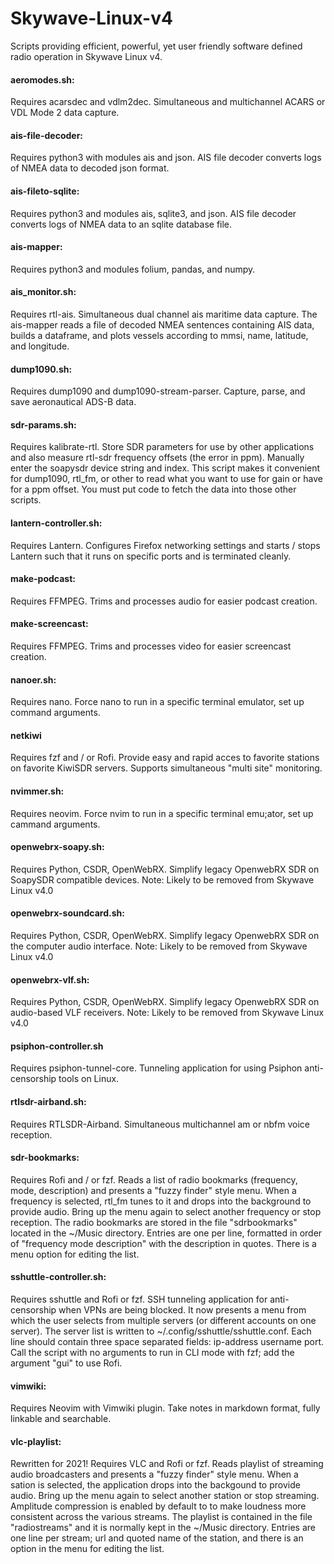 # Skywave-Linux-v4
Scripts providing efficient, powerful, yet user friendly software defined radio operation in Skywave Linux v4.

#### aeromodes.sh:
Requires acarsdec and vdlm2dec.  Simultaneous and multichannel ACARS or VDL Mode 2 data capture.

#### ais-file-decoder:
Requires python3 with modules ais and json.  AIS file decoder converts logs of NMEA data to decoded json format.

#### ais-fileto-sqlite:
Requires python3 and modules ais, sqlite3, and json. AIS file decoder converts logs of NMEA data to an sqlite database file.

#### ais-mapper:
Requires python3 and modules folium, pandas, and numpy. 

#### ais_monitor.sh:
Requires rtl-ais.  Simultaneous dual channel ais maritime data capture.  The ais-mapper reads a file of decoded NMEA sentences containing AIS data, builds a dataframe, and plots vessels according to mmsi, name, latitude, and longitude.

#### dump1090.sh:
Requires dump1090 and dump1090-stream-parser.  Capture, parse, and save aeronautical ADS-B data.

#### sdr-params.sh:
Requires kalibrate-rtl.  Store SDR parameters for use by other applications and also measure rtl-sdr frequency offsets (the error in ppm).  Manually enter the soapysdr device string and index.  This script makes it convenient for dump1090, rtl_fm, or other to read what you want to use for gain or have for a ppm offset.  You must put code to fetch the data into those other scripts.

#### lantern-controller.sh:
Requires Lantern.  Configures Firefox networking settings and starts / stops Lantern such that it runs on specific ports and is terminated cleanly.

#### make-podcast:
Requires FFMPEG.  Trims and processes audio for easier podcast creation.

#### make-screencast:
Requires FFMPEG.  Trims and processes video for easier screencast creation.

#### nanoer.sh:
Requires nano.  Force nano to run in a specific terminal emulator, set up command arguments.

#### netkiwi
Requires fzf and / or Rofi.  Provide easy and rapid acces to favorite stations on favorite KiwiSDR servers.  Supports simultaneous "multi site" monitoring.

#### nvimmer.sh:
Requires neovim.  Force nvim to run in a specific terminal emu;ator, set up cammand arguments.

#### openwebrx-soapy.sh:
Requires Python, CSDR, OpenWebRX.  Simplify legacy OpenwebRX SDR on SoapySDR compatible devices.
Note:  Likely to be removed from Skywave Linux v4.0

#### openwebrx-soundcard.sh:
Requires Python, CSDR, OpenWebRX.  Simplify legacy OpenwebRX SDR on the computer audio interface.
Note:  Likely to be removed from Skywave Linux v4.0

#### openwebrx-vlf.sh:
Requires Python, CSDR, OpenWebRX.  Simplify legacy OpenwebRX SDR on audio-based VLF receivers.
Note:  Likely to be removed from Skywave Linux v4.0

#### psiphon-controller.sh
Requires psiphon-tunnel-core.  Tunneling application for using Psiphon anti-censorship tools on Linux.

#### rtlsdr-airband.sh:
Requires RTLSDR-Airband.  Simultaneous multichannel am or nbfm voice reception.

#### sdr-bookmarks:
Requires Rofi and / or fzf.  Reads a list of radio bookmarks (frequency, mode, description) and presents a "fuzzy finder" style menu.  When a frequency is selected, rtl_fm tunes to it and drops into the background to provide audio.  Bring up the menu again to select another frequency or stop reception.  The radio bookmarks are stored in the file "sdrbookmarks" located in the ~/Music directory.  Entries are one per line, formatted in order of "frequency mode description" with the description in quotes.  There is a menu option for editing the list.

#### sshuttle-controller.sh:
Requires sshuttle and Rofi or fzf.  SSH tunneling application for anti-censorship when VPNs are being blocked.  It now presents a menu from which the user selects from multiple servers (or different accounts on one server).  The server list is written to ~/.config/sshuttle/sshuttle.conf.  Each line should contain three space separated fields: ip-address username port.  Call the script with no arguments to run in CLI mode with fzf; add the argument "gui" to use Rofi.

#### vimwiki:
Requires Neovim with Vimwiki plugin.  Take notes in markdown format, fully linkable and searchable.

#### vlc-playlist:
Rewritten for 2021! Requires VLC and Rofi or fzf.  Reads playlist of streaming audio broadcasters and presents a "fuzzy finder" style menu.  When a sation is selected, the application drops into the backgound to provide audio.  Bring up the menu again to select another station or stop streaming.  Amplitude compression is enabled by default to to make loudness more consistent across the various streams.  The playlist is contained in the file "radiostreams" and it is normally kept in the ~/Music directory.  Entries are one line per stream; url and quoted name of the station, and there is an option in the menu for editing the list.

